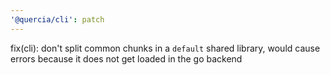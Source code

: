 ```yaml
---
'@quercia/cli': patch
---
```


fix(cli): don't split common chunks in a `default` shared library, would cause
errors because it does not get loaded in the go backend
